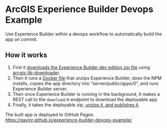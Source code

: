 # ArcGIS Experience Builder Devops Example

 Use Experience Builder within a devops workflow to automatically build the app on commit.

## How it works

1. First it [downloads the Experience Builder dev edition zip file](https://github.com/gavinr/experience-builder-devops-example/blob/701ecfd4b786dfe67ae4d78e0889586bdf53ac57/.github/workflows/build-app.yml#L13-L17) using [arcgis-lib-downloader](https://www.npmjs.com/package/arcgis-lib-downloader).
1. Then it runs a [Docker file](https://github.com/gavinr/experience-builder-devops-example/blob/master/Dockerfile) that unzips Experience Builder, does the NPM installs, copies the app directory into “server/public/apps/0”, and runs Experience Builder server.
1. Then once Experience Builder is running in the background, it makes a REST call to the `download/0` endpoint to download the deployable app.
1. Finally, it takes the deployable zip, [unzips it, and publishes it](https://github.com/gavinr/experience-builder-devops-example/blob/701ecfd4b786dfe67ae4d78e0889586bdf53ac57/.github/workflows/build-app.yml#L25-L34).

The built app is deployed to GitHub Pages: https://gavinr.github.io/experience-builder-devops-example/
